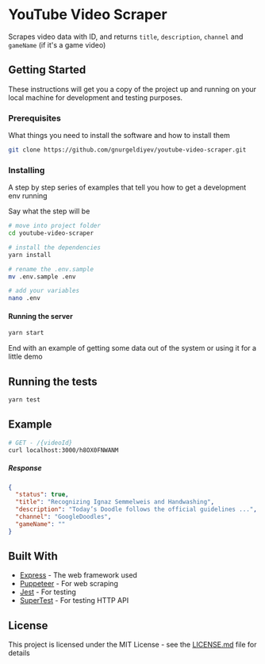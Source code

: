 # YouTube Video Scraper

Scrapes video data with ID, and returns `title`, `description`, `channel` and `gameName` (if it's a game video)

## Getting Started

These instructions will get you a copy of the project up and running on your local machine for development and testing purposes.

### Prerequisites

What things you need to install the software and how to install them

```bash
git clone https://github.com/gnurgeldiyev/youtube-video-scraper.git
```

### Installing

A step by step series of examples that tell you how to get a development env running

Say what the step will be

```bash
# move into project folder
cd youtube-video-scraper

# install the dependencies
yarn install

# rename the .env.sample
mv .env.sample .env

# add your variables
nano .env
```

#### Running the server

```bash
yarn start
```

End with an example of getting some data out of the system or using it for a little demo

## Running the tests

```bash
yarn test
```

## Example

```bash
# GET - /{videoId}
curl localhost:3000/h8OX0FNWANM
```

##### Response

```json
{
  "status": true,
  "title": "Recognizing Ignaz Semmelweis and Handwashing",
  "description": "Today’s Doodle follows the official guidelines ...",
  "channel": "GoogleDoodles",
  "gameName": ""
}
```

## Built With

* [Express](https://github.com/expressjs/express/) - The web framework used
* [Puppeteer](https://github.com/puppeteer/puppeteer) - For web scraping
* [Jest](https://github.com/facebook/jest) - For testing
* [SuperTest](https://github.com/visionmedia/supertest) - For testing HTTP API

## License

This project is licensed under the MIT License - see the [LICENSE.md](LICENSE.md) file for details
